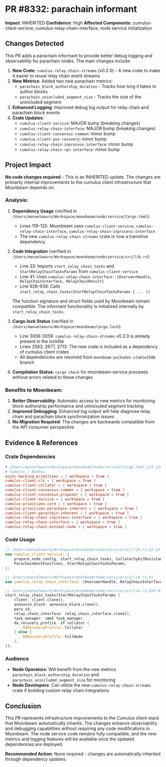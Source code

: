 # PR #8332: parachain informant

**Impact**: INHERITED
**Confidence**: High
**Affected Components**: cumulus-client-service, cumulus-relay-chain-interface, node service initialization

## Changes Detected

This PR adds a parachain informant to provide better debug logging and observability for parachain nodes. The main changes include:

1. **New Crate**: `cumulus-relay-chain-streams` (v0.2.0) - A new crate to make it easier to reuse relay chain event streams
2. **New Metrics**: Added two new parachain metrics:
   - `parachain_block_authorship_duration` - Tracks how long it takes to author blocks
   - `parachain_unincluded_segment_size` - Tracks the size of the unincluded segment
3. **Enhanced Logging**: Improved debug log output for relay chain and parachain block events
4. **Crate Updates**:
   - `cumulus-client-service`: MAJOR bump (breaking changes)
   - `cumulus-relay-chain-interface`: MAJOR bump (breaking changes)
   - `cumulus-client-consensus-common`: minor bump
   - `cumulus-client-pov-recovery`: minor bump
   - `cumulus-relay-chain-inprocess-interface`: minor bump
   - `cumulus-relay-chain-rpc-interface`: minor bump

## Project Impact

**No code changes required** - This is an INHERITED update. The changes are primarily internal improvements to the cumulus client infrastructure that Moonbeam depends on.

### Analysis:

1. **Dependency Usage** (verified in `/Users/manuelmauro/Workspace/moonbeam/node/service/Cargo.toml`):
   - Lines 119-125: Moonbeam uses `cumulus-client-service`, `cumulus-relay-chain-interface`, `cumulus-relay-chain-inprocess-interface`
   - The new `cumulus-relay-chain-streams` crate is now a transitive dependency

2. **Code Integration** (verified in `/Users/manuelmauro/Workspace/moonbeam/node/service/src/lib.rs`):
   - Line 33: Imports `start_relay_chain_tasks` and `StartRelayChainTasksParams` from `cumulus-client-service`
   - Line 41: Uses `cumulus-relay-chain-interface::{OverseerHandle, RelayChainInterface, RelayChainResult}`
   - Line 928-938: Calls `start_relay_chain_tasks(StartRelayChainTasksParams { ... })`

   The function signature and struct fields used by Moonbeam remain compatible. The informant functionality is initialized internally by `start_relay_chain_tasks`.

3. **Cargo.lock Status** (verified in `/Users/manuelmauro/Workspace/moonbeam/Cargo.lock`):
   - Line 3056-3059: `cumulus-relay-chain-streams` v0.2.0 is already present in the lockfile
   - Lines 2583, 2677, 2713: The new crate is included as a dependency of cumulus client crates
   - All dependencies are resolved from `moonbeam-polkadot-stable2506` branch

4. **Compilation Status**: `cargo check` for moonbeam-service proceeds without errors related to these changes

### Benefits to Moonbeam:

1. **Better Observability**: Automatic access to new metrics for monitoring block authorship performance and unincluded segment tracking
2. **Improved Debugging**: Enhanced log output will help diagnose relay chain and parachain block synchronization issues
3. **No Migration Required**: The changes are backwards compatible from the API consumer perspective

## Evidence & References

### Crate Dependencies
```toml
# /Users/manuelmauro/Workspace/moonbeam/node/service/Cargo.toml:113-125
# Cumulus / Nimbus
async-backing-primitives = { workspace = true }
cumulus-client-cli = { workspace = true }
cumulus-client-collator = { workspace = true }
cumulus-client-consensus-common = { workspace = true }
cumulus-client-consensus-proposer = { workspace = true }
cumulus-client-service = { workspace = true }
cumulus-primitives-core = { workspace = true }
cumulus-primitives-parachain-inherent = { workspace = true }
cumulus-client-parachain-inherent = { workspace = true }
cumulus-relay-chain-inprocess-interface = { workspace = true }
cumulus-relay-chain-interface = { workspace = true }
cumulus-relay-chain-minimal-node = { workspace = true }
```

### Code Usage
```rust
// /Users/manuelmauro/Workspace/moonbeam/node/service/src/lib.rs:32-34
use cumulus_client_service::{
	prepare_node_config, start_relay_chain_tasks, CollatorSybilResistance, DARecoveryProfile,
	ParachainHostFunctions, StartRelayChainTasksParams,
};

// /Users/manuelmauro/Workspace/moonbeam/node/service/src/lib.rs:41
use cumulus_relay_chain_interface::{OverseerHandle, RelayChainInterface, RelayChainResult};

// /Users/manuelmauro/Workspace/moonbeam/node/service/src/lib.rs:928-938
start_relay_chain_tasks(StartRelayChainTasksParams {
	client: client.clone(),
	announce_block: announce_block.clone(),
	para_id,
	relay_chain_interface: relay_chain_interface.clone(),
	task_manager: &mut task_manager,
	da_recovery_profile: if collator {
		DARecoveryProfile::Collator
	} else {
		DARecoveryProfile::FullNode
	},
});
```

### Audience
- **Node Operators**: Will benefit from the new metrics `parachain_block_authorship_duration` and `parachain_unincluded_segment_size` for monitoring
- **Node Developers**: Can utilize the new `cumulus-relay-chain-streams` crate if building custom relay chain integrations

## Conclusion

This PR represents infrastructure improvements to the Cumulus client stack that Moonbeam automatically inherits. The changes enhance observability and debugging capabilities without requiring any code modifications in Moonbeam. The node service code remains fully compatible, and the new metrics and logging features will be available once the updated dependencies are deployed.

**Recommended Action**: None required - changes are automatically inherited through dependency updates.
